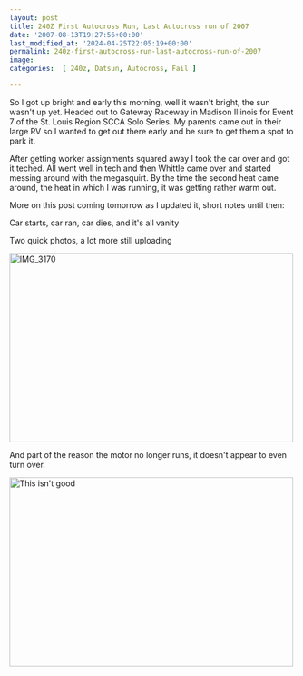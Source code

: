 ```yaml
---
layout: post
title: 240Z First Autocross Run, Last Autocross run of 2007
date: '2007-08-13T19:27:56+00:00'
last_modified_at: '2024-04-25T22:05:19+00:00'
permalink: 240z-first-autocross-run-last-autocross-run-of-2007
image: 
categories:  [ 240z, Datsun, Autocross, Fail ]

---
```

So I got up bright and early this morning, well it wasn't bright, the sun wasn't up yet. Headed out to Gateway Raceway in Madison Illinois for Event 7 of the St. Louis Region SCCA Solo Series. My parents came out in their large 
RV so I wanted to get out there early and be sure to get them a spot to park it.

After getting worker assignments squared away I took the car over and got it teched. All went well in tech and then Whittle came over and started messing around with the megasquirt. By the time the second heat came around, the heat in which I was running, it was getting rather warm out.

More on this post coming tomorrow as I updated it, short notes until then:

Car starts, car ran, car dies, and it's all vanity

Two quick photos, a lot more still uploading

<img height="333" alt="IMG_3170" src="http://farm2.static.flickr.com/1161/1100604624_2d15cd212e.jpg?v=0" width="500" />

And part of the reason the motor no longer runs, it doesn't appear to even turn over.

<img height="333" alt="This isn't good" src="http://farm2.static.flickr.com/1201/1099418479_1f547da43b.jpg?v=0" width="500" />
 
